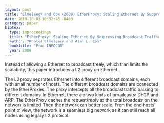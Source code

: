```yaml
---
layout: post
title: "Elmeleegy and Cox (2009) EtherProxy: Scaling Ethernet By Suppressing Broadcast Traffic (INFOCOM)"
date: 2010-10-03 10:32:45 -0400
category: paper
bibtex:
  type: inproceedings
  title: "EtherProxy: Scaling Ethernet By Suppressing Broadcast Traffic"
  author: "Khaled Elmeleegy and Alan L. Cox"
  booktitle: "Proc INFOCOM"
  year: 2009
---
```

Instead of allowing a Ethernet to broadcast freely, which then limits the scalability, this paper introduces a L2 proxy on Ethernet.

The L2 proxy separates Ethernet into different broadcast domains, each with small number of hosts. The different broadcast domains are connected by the EtherProxies. The proxy intercepts all the broadcast traffic passing to different domains. In Ethernet, there are two kinds of broadcasts: DHCP and ARP. The EtherProxy caches the request/reply so the total broadcast on the network is limited. Then the network can better scale. From the end-hosts' point of view, the network is a seamless big network as it can still reach all nodes using legacy L2 protocol.
